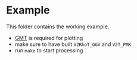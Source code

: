 # Example

This folder contains the working example.

- [GMT](http://gmt.soest.hawaii.edu) is required for plotting
- make sure to have built `V2RhoT_GGV` and `V2T_PMK`
- run `make` to start processing
